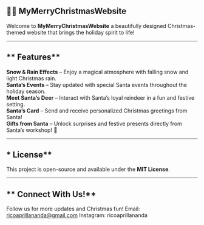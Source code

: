 ## 🎄🦌 MyMerryChristmasWebsite

Welcome to **MyMerryChristmasWebsite**  a beautifully designed Christmas-themed website that brings the holiday spirit to life! 

----

## ** Features**  

 **Snow & Rain Effects** – Enjoy a magical atmosphere with falling snow and light Christmas rain.  
 **Santa’s Events** – Stay updated with special Santa events throughout the holiday season.  
 **Meet Santa’s Deer** – Interact with Santa’s loyal reindeer in a fun and festive setting.  
 **Santa’s Card** – Send and receive personalized Christmas greetings from Santa!  
 **Gifts from Santa** – Unlock surprises and festive presents directly from Santa’s workshop!  🌲

---

## * License**  
This project is open-source and available under the **MIT License**.  

---

## ** Connect With Us!**  
Follow us for more updates and Christmas fun! 
 Email: ricoaprillananda@gmail.com
 Instagram: ricoaprillananda
